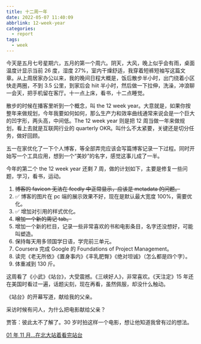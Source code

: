 ```yaml
---
title: 十二周一年
date: 2022-05-07 11:40:09
abbrlink: 12-week-year
categories:
  - report
tags:
  - week
---
```


今天是五月七号星期六，五月的第一个周六。阴天，大风，晚上似乎会有雨，桌面温度计显示当前 26 度，湿度 27%，室内干燥舒适，我穿着短裤短袖写这篇文章。从上周居家办公以来，我的晚间日程大概是，饭后散步半小时，出门绕着小区快走两圈，不到 3.5 公里，到家后会 hiit 半小时，然后做一下拉伸，洗澡，冲浪聊一会天，把手机留在客厅。十一点上床，看书，十二点睡觉。

散步的时候在播客里听到一个概念，叫 the 12 week year。大意就是，如果你按整年来做规划，今年我要如何如何，那么生产力和效率曲线通常来说会是一个巨大的凹字形，两头高，中间低。The 12 week year 则是把 12 周当做一年来做规划，看上去就是互联网行业的 quarterly OKR。叫什么不太紧要，关键还是切分任务，做好回顾。

五一在家优化了一下个人博客，等全部弄完应该会写篇博客记录一下过程。同时开始写一个工具应用，想到一个“美妙”的名字，感觉这事儿成了一半。

今年的第二个 the 12 week year 还剩 7 周，做的计划如下，主要是修复一些问题，学习，看书，运动。

1. <s>博客的 favicon 无法在 feedly 中正常显示，应该是 metadata 的问题。</s>
2. ✅ 博客的图片在 pc 端的展示效果不好，现在是默认最大宽度 100%，需要优化。
3. ✅ 增加对引用的样式优化。
4. <s>增加一个新的周记 tab。</s>
5. 增加一个新的栏目，记录一些非常喜欢的书和电影条目，名字还没想好，可能叫塑造。
6. 保持每天用多领国学日语，学完前三单元。
7. Coursera 完成 Google 的 Foundations of Project Management。
8. 读完《老无所依》《置身事内》《丰乳肥臀》《绝对坦诚》（怎么都是四个字）。
9. 体重减到 130 斤。

这周看了《小武》《站台》，大受震撼。《三峡好人》，非常喜欢。《天注定》15 年还在美国时看过一遍，话题尖刻，现在再看，虽然佩服，却没什么触动。

《站台》的开幕写道，献给我的父亲。

采访时候有问人，为什么把电影献给父亲？

贾答：彼此太不了解了。30 岁时拍这样一个电影，想让他知道我曾有过的想法。

[01 年 11 月...在北大站着看完站台](https://movie.douban.com/review/1103542/)
